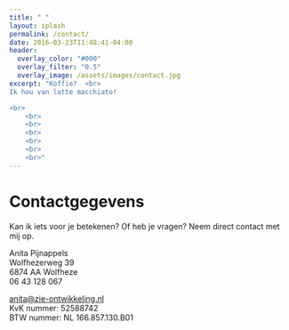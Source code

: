```yaml
---
title: " "
layout: splash
permalink: /contact/
date: 2016-03-23T11:48:41-04:00
header:
  overlay_color: "#000"
  overlay_filter: "0.5"
  overlay_image: /assets/images/contact.jpg
excerpt: "Koffie?  <br>
Ik hou van latte macchiato!

<br>
	<br>
	<br>
	<br>
	<br>
	<br>
	<br>"
---
```


# Contactgegevens

Kan ik iets voor je betekenen? Of heb je vragen? Neem direct contact met mij op. 

Anita Pijnappels  
Wolfhezerweg 39  
6874 AA Wolfheze  
06 43 128 067

anita@zie-ontwikkeling.nl  
KvK nummer: 52588742  
BTW nummer: NL 166.857.130.B01
